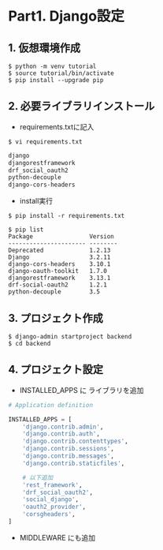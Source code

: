 # Part1. Django設定

## 1. 仮想環境作成

```shell
$ python -m venv tutorial
$ source tutorial/bin/activate
$ pip install --upgrade pip
```

## 2. 必要ライブラリインストール

- requirements.txtに記入

```shell
$ vi requirements.txt
```

```txt:requirements.txt
django
djangorestframework
drf_social_oauth2
python-decouple
django-cors-headers
```

- install実行

```shell
$ pip install -r requirements.txt

$ pip list
Package                Version
---------------------- --------
Deprecated             1.2.13
Django                 3.2.11
django-cors-headers    3.10.1
django-oauth-toolkit   1.7.0
djangorestframework    3.13.1
drf-social-oauth2      1.2.1
python-decouple        3.5
```

## 3. プロジェクト作成

```shell
$ django-admin startproject backend
$ cd backend
```

## 4. プロジェクト設定

- INSTALLED_APPS に ライブラリを追加

```py:backend/settings.py
# Application definition

INSTALLED_APPS = [
    'django.contrib.admin',
    'django.contrib.auth',
    'django.contrib.contenttypes',
    'django.contrib.sessions',
    'django.contrib.messages',
    'django.contrib.staticfiles',

    # 以下追加
    'rest_framework',
    'drf_social_oauth2',
    'social_django',
    'oauth2_provider',
    'corsgheaders',
]
```

- MIDDLEWARE にも追加

```py:backend/settings.py

```